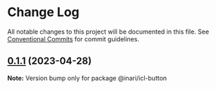 # Change Log

All notable changes to this project will be documented in this file.
See [Conventional Commits](https://conventionalcommits.org) for commit guidelines.

## [0.1.1](https://github.com/manu-bujes/inari-kuro-turbo/compare/@inari/icl-button@0.1.0...@inari/icl-button@0.1.1) (2023-04-28)

**Note:** Version bump only for package @inari/icl-button
